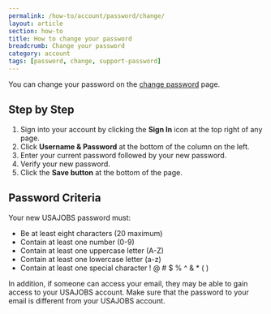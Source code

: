 ```yaml
---
permalink: /how-to/account/password/change/
layout: article
section: how-to
title: How to change your password
breadcrumb: Change your password
category: account
tags: [password, change, support-password]
---
```


You can change your password on the [change password](https://www.usajobs.gov/Applicant/Profile/EditPassword) page.

## Step by Step

1. Sign into your account by clicking the **Sign In** icon at the top right of any page.
2. Click **Username & Password** at the bottom of the column on the left. 
3. Enter your current password followed by your new password.
4. Verify your new password.
5. Click the **Save button** at the bottom of the page.

## Password Criteria

Your new USAJOBS password must:

* Be at least eight characters (20 maximum)
* Contain at least one number (0-9)
* Contain at least one uppercase letter (A-Z)
* Contain at least one lowercase letter (a-z)
* Contain at least one special character ! @ # $ % ^ & * ( )

In addition, if someone can access your email, they may be able to gain access to your USAJOBS account. Make sure that the password to your email is different from your USAJOBS account.
